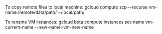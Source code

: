 To copy remote files to local machine:
gcloud compute scp --recurse vm-name:/remote/data/path/ ~/local/path/

To rename VM instances:
gcloud beta compute instances set-name vm-current-name --new-name=vm-new-name

